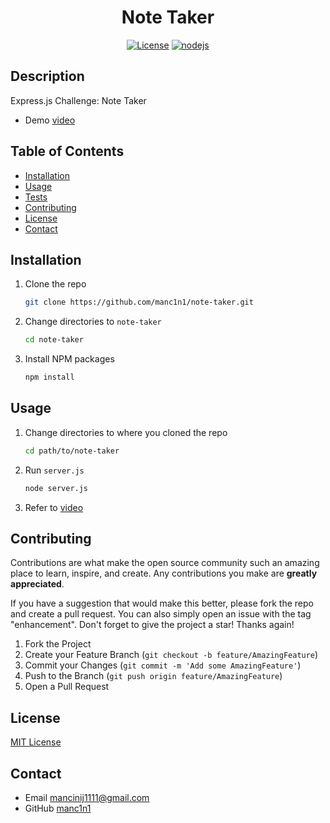 <div align="center">

# Note Taker

[![License](https://img.shields.io/github/license/manc1n1/svg-logo-maker.svg?style=for-the-badge)](https://github.com/manc1n1/note-taker/blob/master/LICENSE)
[![nodejs][node.js]][nodejs-url]

</div>

## Description

Express.js Challenge: Note Taker

-   Demo [video]()

## Table of Contents

-   [Installation](#installation)
-   [Usage](#usage)
-   [Tests](#tests)
-   [Contributing](#contributing)
-   [License](#license)
-   [Contact](#contact)

## Installation

1.  Clone the repo

    ```sh
    git clone https://github.com/manc1n1/note-taker.git
    ```

2.  Change directories to `note-taker`

    ```sh
    cd note-taker
    ```

3.  Install NPM packages

    ```sh
    npm install
    ```

## Usage

1. Change directories to where you cloned the repo

    ```sh
    cd path/to/note-taker
    ```

2. Run `server.js`

    ```sh
    node server.js
    ```

3. Refer to [video]()

## Contributing

Contributions are what make the open source community such an amazing place to learn, inspire, and create. Any contributions you make are **greatly appreciated**.

If you have a suggestion that would make this better, please fork the repo and create a pull request. You can also simply open an issue with the tag "enhancement".
Don't forget to give the project a star! Thanks again!

1. Fork the Project
2. Create your Feature Branch (`git checkout -b feature/AmazingFeature`)
3. Commit your Changes (`git commit -m 'Add some AmazingFeature'`)
4. Push to the Branch (`git push origin feature/AmazingFeature`)
5. Open a Pull Request

## License

[MIT License](https://opensource.org/licenses/MIT)

## Contact

-   Email mancinij1111@gmail.com
-   GitHub [manc1n1](https://github.com/manc1n1)

[node.js]: https://img.shields.io/badge/node.js-333?style=for-the-badge&logo=nodedotjs
[nodejs-url]: https://nodejs.org/
